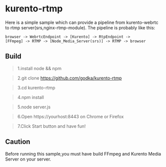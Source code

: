 # kurento-rtmp #

Here is a simple sample which can provide a pipeline from kurento-webrtc to rtmp server(srs,nginx-rtmp-module).
The pipeline is probably like this:

```
browser -> WebrtcEndpoint -> [Kurento] -> RtpEndpoint -> 
[FFmpeg] -> RTMP -> [Node_Media_Server(srs)] -> RTMP -> browser
```

## Build ##

>1.install node && npm

>2.git clone https://github.com/godka/kurento-rtmp

>3.cd kurento-rtmp

>4.npm install

>5.node server.js

>6.Open https://yourhost:8443 on Chrome or Firefox

>7.Click Start button and have fun!

## Caution ##

Before running this sample,you must have build FFmpeg and Kurento Media Server on your server.
